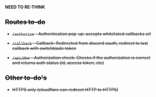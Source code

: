 **NEED TO RE-THINK**

## ~~Routes to-do~~

- ~~`/authorize` - Authentication pop-up: accepts whitelisted callbacks url~~

- ~~`/callback` - Callback: Redirected from discord oauth, redirect to last callback with switchblade token~~

- ~~`/api/@me` - Authorization check: Checks if the authorization is correct and returns auth status (id, access token, etc)~~

## ~~Other to-do's~~

- ~~HTTPS only (cloudflare can redirect HTTP to HTTPS)~~